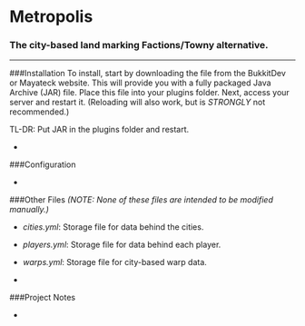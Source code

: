 # Metropolis
### The city-based land marking Factions/Towny alternative.
---
###Installation
To install, start by downloading the file from the BukkitDev or Mayateck website. This will provide you with a fully packaged Java Archive (JAR) file. Place this file into your plugins folder. Next, access your server and restart it. (Reloading will also work, but is *STRONGLY* not recommended.)

TL-DR: Put JAR in the plugins folder and restart.

-

###Configuration

-

###Other Files
*(NOTE: None of these files are intended to be modified manually.)*
  - *cities.yml*: Storage file for data behind the cities.
  - *players.yml*: Storage file for data behind each player.
  - *warps.yml*: Storage file for city-based warp data.
	
-

###Project Notes

-



